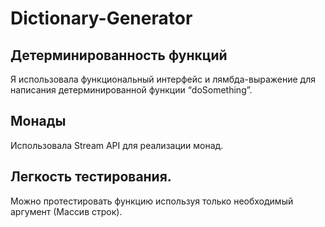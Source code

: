 # Dictionary-Generator
## Детерминированность функций

Я использовала функциональный интерфейс и лямбда-выражение для написания детерминированной функции “doSomething”.

## Монады

Использовала Stream API для реализации монад.

## Легкость тестирования.

Можно протестировать функцию  используя только необходимый аргумент (Массив строк).

